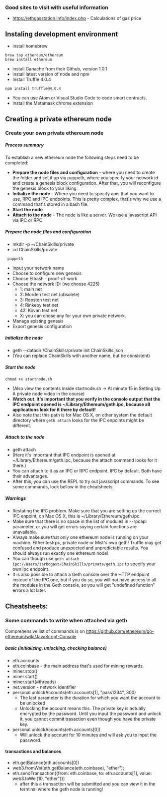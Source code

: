 ### Good sites to visit with useful information

- https://ethgasstation.info/index.php - Calculations of gas price

## Instaling development environment

- install homebrew

```
brew tap ethereum/ethereum
brew install ethereum
```

- install Ganache from their Github, version 1.0.1
- install latest version of node and npm
- Install Truffle 4.0.4

```
npm install truffle@4.0.4
```
- You can use Atom or Visual Studio Code to code smart contracts.
- Install the Metamask chrome extension

## Creating a private ethereum node

### Create your own private ethereum node

##### Process summary

To establish a new ethereum node the following steps need to be completed:

- **Prepare the node files and configuration** - where you need to create the folder and set it up via puppeth, where you specify your network id and create a genesis block configuration. After that, you will reconfigure the genesis block to your liking.
- **Initialize the node** - Where you need to specify apis that you want to use, RPC and IPC endpoints. This is pretty complex, that's why we use a command that's stored in a bash file.
- **Start the node**
- **Attach to the node** - The node is like a server. We use a javascript API via IPC or RPC

##### Prepare the node files and configuration

- mkdir -p ~/ChainSkills/private
- cd ChainSkills/private

``` puppeth```

- Input your network name
- Choose to configure new genesis
- Choose Ethash - proof-of-work
- Choose the network ID: (we choose 4225)
	- 1: main net
	- 2: Morden test net (obsolete)
	- 3: Ropsten test net
	- 4: Rinkeby test net
	- 42: Kovan test net
	- X: you can chose any for your own private network.
- Manage existing genesis
- Export genesis configuration

##### Initialize the node

- geth --datadir <path>/ChainSkills/private init ChainSkills.json
- (You can replace ChainSkills with another name, but be consistent)

##### Start the node

```chmod +x startnode.sh```

- (Also view the contents inside startnode.sh -> At minute 15 in Setting Up A private node video in the course)
- **Watch out. It's important that you verify in the console output that the IPC endpoint opened is ~/Library/Ethereum/geth.ipc, because all applications look for it there by default!**
- Also note that this path is for Mac OS X, on other system the default directory where ```geth attach``` looks for the IPC enpoints might be different.

##### Attach to the node

- geth attach
- (Here it's important that IPC endpoint is opened at ~/Library/Ethereum/geth.ipc, because the attach command looks for it there.)
- You can attach to it as an IPC or RPC endpoint. IPC by default. Both have their advantages.
- After this, you can use the REPL to try out javascript commands. To see some commands, look bellow in the cheatsheets.


##### Warnings

- Restating the IPC problem. Make sure that you are setting up the correct IPC enpoint, on Mac OS X, this is ~/Library/Ethereum/geth.ipc.
- Make sure that there is no space in the list of modules in --rpcapi parameter, or you will get errors saying certain functions are unavailable.
- Always make sure that only one ethereum node is running on your machine. Either testrpc, private node or Mist's own geth! Truffle may get confused and produce unexpected and unpredictable results. You should always run exactly one ethereum node!
- You can though use ```geth attach ipc://Users/sarbogast/ChainSkills/private/geth.ipc``` to specify your own ipc endpoint.
- It is also possible to attach a Geth console over the HTTP endpoint instead of the IPC one, but if you do so, you will not have access to all the modules in the Geth console, so you will get "undefined function" errors a lot later.

## Cheatsheets:


### Some commands to write when attached via geth

Comprehensive list of commands is on https://github.com/ethereum/go-ethereum/wiki/JavaScript-Console

##### basic (initializing, unlocking, checking balance)

- eth.accounts
- eth.coinbase - the main address that's used for mining rewards.
- miner.stop()
- miner.start()
- miner.start(#threads)
- net.version - network identifier
- personal.unlockAccounts(eth.accounts[1], "pass1234", 300)
	- The last parameter is the duration for which you want the account to be unlocked
	- Unlocking the account means this. The private key is actually encrypted by the password. Until you input the password and unlock it, you cannot commit trasaction even though you have the private key.
- personal.unlockAccounts(eth.accounts[0])
	- Will unlock the account for 10 minutes and will ask you to input the password.

#### transactions and balances

- eth.getBalance(eth.accounts[0])
- web3.fromWei(eth.getBalance(eth.coinbase), "ether");
- eth.sendTransaction({from: eth.coinbase, to: eth.accounts[1], value: web3.toWei(10, "ether")})
	- after this a transaction will be submitted and you can view it in the terminal where the geth node is running!